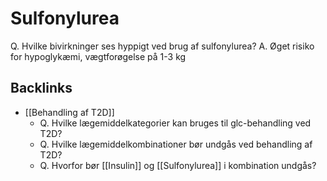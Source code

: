# Sulfonylurea
Q. Hvilke bivirkninger ses hyppigt ved brug af sulfonylurea?
A. Øget risiko for hypoglykæmi, vægtforøgelse på 1-3 kg

## Backlinks
* [[Behandling af T2D]]
	* Q. Hvilke lægemiddelkategorier kan bruges til glc-behandling ved T2D?
	* Q. Hvilke lægemiddelkombinationer bør undgås ved behandling af T2D?
	* Q. Hvorfor bør [[Insulin]] og [[Sulfonylurea]] i kombination undgås? 

<!-- #anki/tag/med/Endocrinology #anki/deck/Medicine #anki/tag/med/Pharmacology -->

<!-- {BearID:F31FB167-6943-41BA-AF9F-3B1E870E0F51-24378-0000E44EE7FBAD3F} -->
